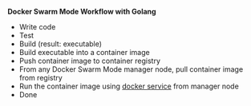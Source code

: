 **Docker Swarm Mode Workflow with Golang**

- Write code
- Test
- Build (result: executable)
- Build executable into a container image
- Push container image to container registry
- From any Docker Swarm Mode manager node, pull container image from registry
- Run the container image using [docker service](https://blog.nimbleci.com/2016/10/05/how-to-automate-the-deploy-of-docker-services/) from manager node
- Done
